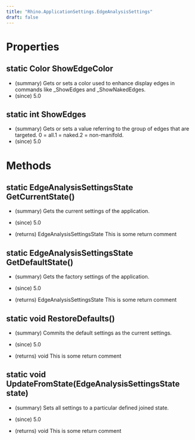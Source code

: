 ```yaml
---
title: "Rhino.ApplicationSettings.EdgeAnalysisSettings"
draft: false
---
```


# Properties
## static Color ShowEdgeColor
- (summary) Gets or sets a color used to enhance display
    edges in commands like _ShowEdges and _ShowNakedEdges.
- (since) 5.0
## static int ShowEdges
- (summary) 
     Gets or sets a value referring to the group of edges that are targeted.
     0 = all.1 = naked.2 = non-manifold.
- (since) 5.0
# Methods
## static EdgeAnalysisSettingsState GetCurrentState()
- (summary) 
     Gets the current settings of the application.
     
- (since) 5.0
- (returns) EdgeAnalysisSettingsState This is some return comment
## static EdgeAnalysisSettingsState GetDefaultState()
- (summary) 
     Gets the factory settings of the application.
     
- (since) 5.0
- (returns) EdgeAnalysisSettingsState This is some return comment
## static void RestoreDefaults()
- (summary) 
     Commits the default settings as the current settings.
     
- (since) 5.0
- (returns) void This is some return comment
## static void UpdateFromState(EdgeAnalysisSettingsState state)
- (summary) 
     Sets all settings to a particular defined joined state.
     
- (since) 5.0
- (returns) void This is some return comment
